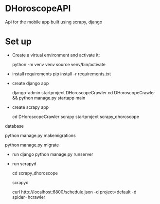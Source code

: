 # DHoroscopeAPI
Api for the mobile app built using scrapy, django

# Set up

* Create a virtual environment and activate it:

  python -m venv venv 
  source venv/bin/activate
* install requirements
  pip install -r requirements.txt
  
* create django app

  django-admin startproject DHoroscopeCrawler
  cd DHoroscopeCrawler && python manage.py startapp main

* create scrapy app
  
  cd DHoroscopeCrawler
  scrapy startproject scrapy_dhoroscope

database
  
  python manage.py makemigrations

  python manage.py migrate



* run django
 python manage.py runserver

* run scrapyd

  cd scrapy_dhoroscope

  scrapyd
  
  curl http://localhost:6800/schedule.json -d project=default -d spider=hcrawler
